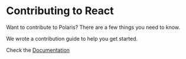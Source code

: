 # Contributing to React
Want to contribute to Polaris? There are a few things you need to know.

We wrote a contribution guide to help you get started.

Check the [Documentation](https://docs.polarisweb3.org)